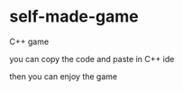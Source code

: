 # self-made-game  

C++ game

you can copy the code and paste in C++ ide  

then you can enjoy the game
